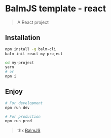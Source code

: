 # BalmJS template - react

> A React project

## Installation

```sh
npm install -g balm-cli
balm init react my-project

cd my-project
yarn
# or
npm i
```

## Enjoy

```sh
# For development
npm run dev

# For production
npm run prod
```

> thx [BalmJS](https://balmjs.com/)
